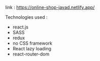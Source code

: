 link : 
https://online-shop-javad.netlify.app/ 

Technologies used :
- react.js
- SASS
- redux
- no CSS framework
- React lazy loading
- react-router-dom
